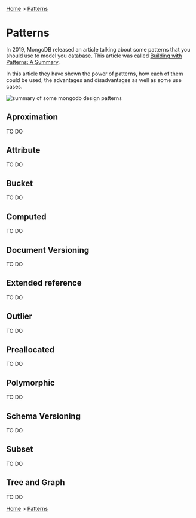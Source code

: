 [Home](../README.md) > [Patterns](#)

# Patterns
In 2019, MongoDB released an article talking about some patterns that you should use to model you database. This article was called [Building with Patterns: A Summary](https://www.mongodb.com/blog/post/building-with-patterns-a-summary).

In this article they have shown the power of patterns, how each of them could be used, the advantages and disadvantages as well as some use cases.

![summary of some mongodb design patterns](https://webassets.mongodb.com/_com_assets/cms/patternsmatrix-xv1kqjlrpb.png)

## Aproximation
TO DO

## Attribute
TO DO

## Bucket
TO DO

## Computed
TO DO

## Document Versioning
TO DO

## Extended reference
TO DO

## Outlier
TO DO

## Preallocated
TO DO

## Polymorphic
TO DO

## Schema Versioning
TO DO

## Subset
TO DO

## Tree and Graph
TO DO

[Home](../README.md#anti-patterns) > [Patterns](#)
